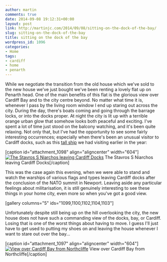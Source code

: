 ```yaml
---
author: martin
comments: true
date: 2014-09-08 19:12:31+00:00
layout: post
link: http://martinjc.com/2014/09/08/sitting-on-the-dock-of-the-bay/
slug: sitting-on-the-dock-of-the-bay
title: sitting on the dock of the bay
wordpress_id: 1096
categories:
- Home
tags:
- cardiff
- home
- penarth
---
```


While we negotiate the transition from the old house which we've sold to the new house we've just bought we've been renting a lovely flat up on Penarth head. One of the main benefits of this flat is the glorious view over Cardiff Bay and to the city centre beyond. No matter what time it is, whenever I pass by the living room window I end up staring out across the city. During the day, there's boats coming and going through the barrage locks, or into the docks proper. At night the city is lit up with a terrible orange urban glow that somehow looks both peaceful and exciting. I've spent a lot of time just stood on the balcony watching, and it's been quite relaxing. Not only that, but I've had the opportunity to see some fairly interesting occurrences; especially when there's been an unusual visitor to Cardiff docks, such as this [tall ship](http://tallships.org/about-us/the-fleet/tall-ship/) we had visiting earlier in the year:

[caption id="attachment_1098" align="aligncenter" width="604"][![The Stavros S Niarchos leaving Cardiff Docks](http://martinjc.com/wp-content/uploads/2014/09/2014-04-29-19.51.42-copy-1024x650.jpg)](http://martinjc.com/wp-content/uploads/2014/09/2014-04-29-19.51.42-copy.jpg) The Stavros S Niarchos leaving Cardiff Docks[/caption]

This was the case again this evening, when we were able to stand and watch the warships of various flags and types leaving Cardiff docks after the conclusion of the NATO summit in Newport. Leaving aside any particular feelings about militarisation, it is still genuinely interesting to see these things in your home city, even more so when you've got a good view.

[gallery columns="5" ids="1099,1100,1102,1104,1103"]

Unfortunately despite still being up on the hill overlooking the city, the new house does not have such a commanding view of the docks, bay, or Cardiff. Losing that is one of the worst things about having to move. I guess I'll just have to get used to putting my shoes on and leaving the house whenever I want to stare out over the bay...

[caption id="attachment_1097" align="aligncenter" width="604"][![View over Cardiff Bay from Northcliffe](http://martinjc.com/wp-content/uploads/2014/09/2014-03-07-11.08.36-copy-1024x456.jpg)](http://martinjc.com/wp-content/uploads/2014/09/2014-03-07-11.08.36-copy.jpg) View over Cardiff Bay from Northcliffe[/caption]


